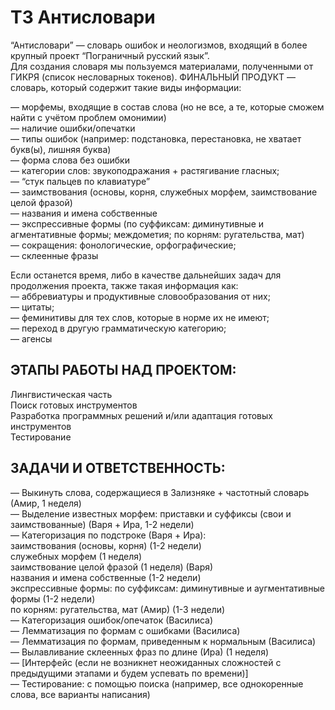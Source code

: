 # ТЗ Антисловари

“Антисловари” — словарь ошибок и неологизмов, входящий в более крупный проект “Пограничный русский язык”. </br>
Для создания словаря мы пользуемся материалами, полученными от ГИКРЯ (список несловарных токенов). ФИНАЛЬНЫЙ ПРОДУКТ — словарь, который содержит такие виды информации:</br>

— морфемы, входящие в состав слова (но не все, а те, которые сможем найти с учётом проблем омонимии)</br>
— наличие ошибки/опечатки</br>
— типы ошибок (например: подстановка, перестановка, не хватает букв(ы), лишняя буква)</br>
— форма слова без ошибки</br>
— категории слов: звукоподражания + растягивание гласных;</br>
— “стук пальцев по клавиатуре”</br>
— заимствования (основы, корня, служебных морфем, заимствование целой фразой)</br>
— названия и имена собственные</br>
— экспрессивные формы (по суффиксам: диминутивные и агментативные формы; междометия; по корням: ругательства, мат)</br>
— сокращения: фонологические, орфографические;</br>
— склеенные фразы</br>

Если останется время, либо в качестве дальнейших задач для продолжения проекта, также такая информация как:</br>
— аббревиатуры и продуктивные словообразования от них;</br>
— цитаты;</br>
— феминитивы для тех слов, которые в норме их не имеют;</br>
— переход в другую грамматическую категорию;</br>
— агенсы</br>

## ЭТАПЫ РАБОТЫ НАД ПРОЕКТОМ:</br>
Лингвистическая часть</br>
Поиск готовых инструментов</br>
Разработка программных решений и/или адаптация готовых инструментов</br>
Тестирование</br>

## ЗАДАЧИ И ОТВЕТСТВЕННОСТЬ:</br>
— Выкинуть слова, содержащиеся в Зализняке + частотный словарь (Амир, 1 неделя)</br>
— Выделение известных морфем: приставки и суффиксы (свои и заимствованные) (Варя + Ира, 1-2 недели)</br>
— Категоризация по подстроке (Варя + Ира): </br>
заимствования (основы, корня) (1-2 недели)</br>
служебных морфем (1 неделя)</br>
заимствование целой фразой (1 неделя) (Варя)</br>
названия и имена собственные (1-2 недели)</br>
экспрессивные формы: по суффиксам: диминутивные и аугментативные формы (1-2 недели)</br>
по корням: ругательства, мат (Амир) (1-3 недели)</br>
— Категоризация ошибок/опечаток (Василиса)</br>
— Лемматизация по формам с ошибками (Василиса)</br>
— Лемматизация по формам, приведенным к нормальным (Василиса)</br>
— Вылавливание склеенных фраз по длине (Ира) (1 неделя)</br>
— [Интерфейс (если не возникнет неожиданных сложностей с предыдущими этапами и будем успевать по времени)]</br>
— Тестирование: с помощью поиска (например, все однокоренные слова, все варианты написания)</br>
